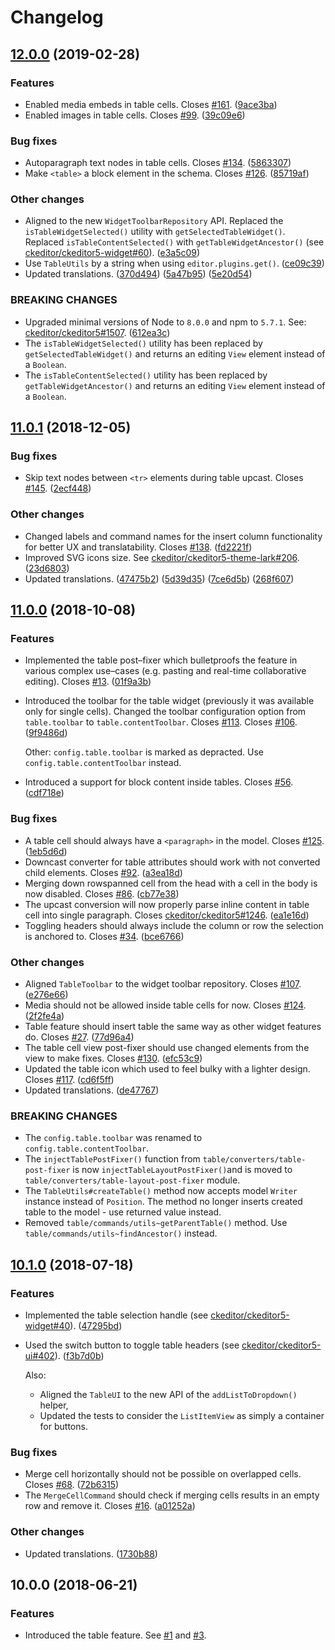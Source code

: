Changelog
=========

## [12.0.0](https://github.com/ckeditor/ckeditor5-table/compare/v11.0.1...v12.0.0) (2019-02-28)

### Features

* Enabled media embeds in table cells. Closes [#161](https://github.com/ckeditor/ckeditor5-table/issues/161). ([9ace3ba](https://github.com/ckeditor/ckeditor5-table/commit/9ace3ba))
* Enabled images in table cells. Closes [#99](https://github.com/ckeditor/ckeditor5-table/issues/99). ([39c09e6](https://github.com/ckeditor/ckeditor5-table/commit/39c09e6))

### Bug fixes

* Autoparagraph text nodes in table cells. Closes [#134](https://github.com/ckeditor/ckeditor5-table/issues/134). ([5863307](https://github.com/ckeditor/ckeditor5-table/commit/5863307))
* Make `<table>` a block element in the schema. Closes [#126](https://github.com/ckeditor/ckeditor5-table/issues/126). ([85719af](https://github.com/ckeditor/ckeditor5-table/commit/85719af))

### Other changes

* Aligned to the new `WidgetToolbarRepository` API. Replaced the `isTableWidgetSelected()` utility with `getSelectedTableWidget()`. Replaced `isTableContentSelected()` with `getTableWidgetAncestor()` (see [ckeditor/ckeditor5-widget#60](https://github.com/ckeditor/ckeditor5-widget/issues/60)). ([e3a5c09](https://github.com/ckeditor/ckeditor5-table/commit/e3a5c09))
* Use `TableUtils` by a string when using `editor.plugins.get()`. ([ce09c39](https://github.com/ckeditor/ckeditor5-table/commit/ce09c39))
* Updated translations. ([370d494](https://github.com/ckeditor/ckeditor5-table/commit/370d494)) ([5a47b95](https://github.com/ckeditor/ckeditor5-table/commit/5a47b95)) ([5e20d54](https://github.com/ckeditor/ckeditor5-table/commit/5e20d54))

### BREAKING CHANGES

* Upgraded minimal versions of Node to `8.0.0` and npm to `5.7.1`. See: [ckeditor/ckeditor5#1507](https://github.com/ckeditor/ckeditor5/issues/1507). ([612ea3c](https://github.com/ckeditor/ckeditor5-cloud-services/commit/612ea3c))
* The `isTableWidgetSelected()` utility has been replaced by `getSelectedTableWidget()` and returns an editing `View` element instead of a `Boolean`.
* The `isTableContentSelected()` utility has been replaced by `getTableWidgetAncestor()` and returns an editing `View` element instead of a `Boolean`.


## [11.0.1](https://github.com/ckeditor/ckeditor5-table/compare/v11.0.0...v11.0.1) (2018-12-05)

### Bug fixes

* Skip text nodes between `<tr>` elements during table upcast. Closes [#145](https://github.com/ckeditor/ckeditor5-table/issues/145). ([2ecf448](https://github.com/ckeditor/ckeditor5-table/commit/2ecf448))

### Other changes

* Changed labels and command names for the insert column functionality for better UX and translatability. Closes [#138](https://github.com/ckeditor/ckeditor5-table/issues/138). ([fd2221f](https://github.com/ckeditor/ckeditor5-table/commit/fd2221f))
* Improved SVG icons size. See [ckeditor/ckeditor5-theme-lark#206](https://github.com/ckeditor/ckeditor5-theme-lark/issues/206). ([23d6803](https://github.com/ckeditor/ckeditor5-table/commit/23d6803))
* Updated translations. ([47475b2](https://github.com/ckeditor/ckeditor5-table/commit/47475b2)) ([5d39d35](https://github.com/ckeditor/ckeditor5-table/commit/5d39d35)) ([7ce6d5b](https://github.com/ckeditor/ckeditor5-table/commit/7ce6d5b)) ([268f607](https://github.com/ckeditor/ckeditor5-table/commit/268f607))


## [11.0.0](https://github.com/ckeditor/ckeditor5-table/compare/v10.1.0...v11.0.0) (2018-10-08)

### Features

* Implemented the table post–fixer which bulletproofs the feature in various complex use–cases (e.g. pasting and real-time collaborative editing). Closes [#13](https://github.com/ckeditor/ckeditor5-table/issues/13). ([01f9a3b](https://github.com/ckeditor/ckeditor5-table/commit/01f9a3b))
* Introduced the toolbar for the table widget (previously it was available only for single cells). Changed the toolbar configuration option from `table.toolbar` to `table.contentToolbar`. Closes [#113](https://github.com/ckeditor/ckeditor5-table/issues/113). Closes [#106](https://github.com/ckeditor/ckeditor5-table/issues/106). ([9f9486d](https://github.com/ckeditor/ckeditor5-table/commit/9f9486d))

  Other: `config.table.toolbar` is marked as depracted. Use `config.table.contentToolbar` instead.
* Introduced a support for block content inside tables. Closes [#56](https://github.com/ckeditor/ckeditor5-table/issues/56). ([cdf718e](https://github.com/ckeditor/ckeditor5-table/commit/cdf718e))

### Bug fixes

* A table cell should always have a `<paragraph>` in the model. Closes [#125](https://github.com/ckeditor/ckeditor5-table/issues/125). ([1eb5d6d](https://github.com/ckeditor/ckeditor5-table/commit/1eb5d6d))
* Downcast converter for table attributes should work with not converted child elements. Closes [#92](https://github.com/ckeditor/ckeditor5-table/issues/92). ([a3ea18d](https://github.com/ckeditor/ckeditor5-table/commit/a3ea18d))
* Merging down rowspanned cell from the head with a cell in the body is now disabled. Closes [#86](https://github.com/ckeditor/ckeditor5-table/issues/86). ([cb77e38](https://github.com/ckeditor/ckeditor5-table/commit/cb77e38))
* The upcast conversion will now properly parse inline content in table cell into single paragraph. Closes [ckeditor/ckeditor5#1246](https://github.com/ckeditor/ckeditor5/issues/1246). ([ea1e16d](https://github.com/ckeditor/ckeditor5-table/commit/ea1e16d))
* Toggling headers should always include the column or row the selection is anchored to. Closes [#34](https://github.com/ckeditor/ckeditor5-table/issues/34). ([bce6766](https://github.com/ckeditor/ckeditor5-table/commit/bce6766))

### Other changes

* Aligned `TableToolbar` to the widget toolbar repository. Closes [#107](https://github.com/ckeditor/ckeditor5-table/issues/107). ([e276e66](https://github.com/ckeditor/ckeditor5-table/commit/e276e66))
* Media should not be allowed inside table cells for now. Closes [#124](https://github.com/ckeditor/ckeditor5-table/issues/124). ([2f2fe4a](https://github.com/ckeditor/ckeditor5-table/commit/2f2fe4a))
* Table feature should insert table the same way as other widget features do. Closes [#27](https://github.com/ckeditor/ckeditor5-table/issues/27). ([77d96a4](https://github.com/ckeditor/ckeditor5-table/commit/77d96a4))
* The table cell view post-fixer should use changed elements from the view to make fixes. Closes [#130](https://github.com/ckeditor/ckeditor5-table/issues/130). ([efc53c9](https://github.com/ckeditor/ckeditor5-table/commit/efc53c9))
* Updated the table icon which used to feel bulky with a lighter design. Closes [#117](https://github.com/ckeditor/ckeditor5-table/issues/117). ([cd6f5ff](https://github.com/ckeditor/ckeditor5-table/commit/cd6f5ff))
* Updated translations. ([de47767](https://github.com/ckeditor/ckeditor5-table/commit/de47767))

### BREAKING CHANGES

* The `config.table.toolbar` was renamed to `config.table.contentToolbar`.
* The `injectTablePostFixer()` function from  `table/converters/table-post-fixer` is now `injectTableLayoutPostFixer()`and is moved to `table/converters/table-layout-post-fixer` module.
* The `TableUtils#createTable()` method now accepts model `Writer` instance instead of `Position`. The method no longer inserts created table to the model - use returned value instead.
* Removed `table/commands/utils~getParentTable()` method. Use `table/commands/utils~findAncestor()` instead.


## [10.1.0](https://github.com/ckeditor/ckeditor5-table/compare/v10.0.0...v10.1.0) (2018-07-18)

### Features

* Implemented the table selection handle (see [ckeditor/ckeditor5-widget#40](https://github.com/ckeditor/ckeditor5-widget/issues/40)). ([47295bd](https://github.com/ckeditor/ckeditor5-table/commit/47295bd))
* Used the switch button to toggle table headers (see [ckeditor/ckeditor5-ui#402](https://github.com/ckeditor/ckeditor5-ui/issues/402)). ([f3b7d0b](https://github.com/ckeditor/ckeditor5-table/commit/f3b7d0b))

  Also:
  * Aligned the `TableUI` to the new API of the `addListToDropdown()` helper,
  * Updated the tests to consider the `ListItemView` as simply a container for buttons.

### Bug fixes

* Merge cell horizontally should not be possible on overlapped cells. Closes [#68](https://github.com/ckeditor/ckeditor5-table/issues/68). ([72b6315](https://github.com/ckeditor/ckeditor5-table/commit/72b6315))
* The `MergeCellCommand` should check if merging cells results in an empty row and remove it. Closes [#16](https://github.com/ckeditor/ckeditor5-table/issues/16). ([a01252a](https://github.com/ckeditor/ckeditor5-table/commit/a01252a))

### Other changes

* Updated translations. ([1730b88](https://github.com/ckeditor/ckeditor5-table/commit/1730b88))


## 10.0.0 (2018-06-21)

### Features

* Introduced the table feature. See [#1](https://github.com/ckeditor/ckeditor5-table/issues/1) and [#3](https://github.com/ckeditor/ckeditor5-table/issues/3).
